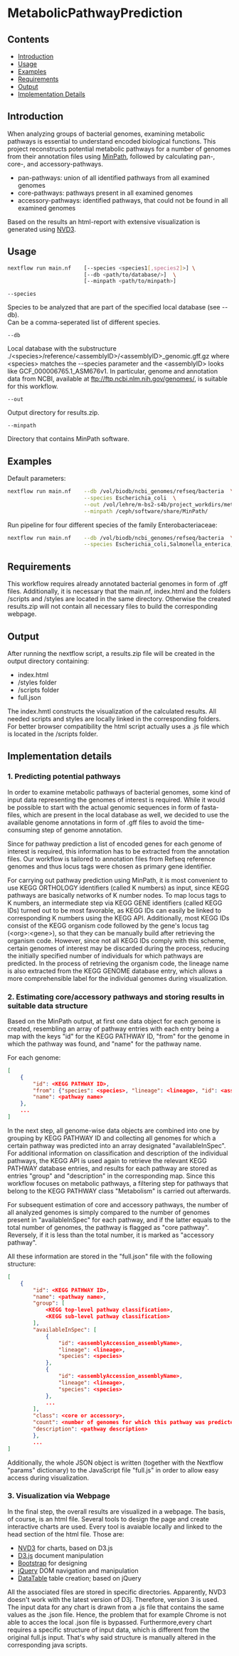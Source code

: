 # MetabolicPathwayPrediction

## Contents
- [Introduction](#introductiion)
- [Usage](#usage)
- [Examples](#examples)
- [Requirements](#requirements)
- [Output](#output)
- [Implementation Details](#implementation-details)

## Introduction

When analyzing groups of bacterial genomes, examining metabolic pathways is essential to understand encoded biological functions. 
This project reconstructs potential metabolic pathways for a number of genomes from their annotation files using 
[MinPath](http://omics.informatics.indiana.edu/MinPath/), followed by calculating pan-, core-, and accessory-pathways.

* pan-pathways: union of all identified pathways from all examined genomes
* core-pathways: pathways present in all examined genomes
* accessory-pathways: identified pathways, that could not be found in all examined genomes

Based on the results an html-report with extensive visualization is generated using [NVD3](http://nvd3.org/).

## Usage

```bash
nextflow run main.nf    [--species <species1[,species2]>] \
                        [--db <path/to/database/>]  \
                        [--minpath <path/to/minpath>]
```

    --species  
Species to be analyzed that are part of the specified local database (see --db).  
Can be a comma-seperated list of different species.

    --db  
Local database with the substructure ./\<species\>/reference/\<assemblyID\>/\<assemblyID\>_genomic.gff.gz 
where \<species\> matches the --species parameter and the \<assemblyID\> looks like GCF_000006765.1_ASM676v1.
In particular, genome and annotation data from NCBI, available at ftp://ftp.ncbi.nlm.nih.gov/genomes/, is suitable for this workflow.

    --out  
Output directory for results.zip.  

    --minpath
Directory that contains MinPath software.


## Examples

Default parameters:
```bash
nextflow run main.nf    --db /vol/biodb/ncbi_genomes/refseq/bacteria  \
                        --species Escherichia_coli  \
                        --out /vol/lehre/m-bs2-s4b/project_workdirs/metabolic_net_1/results/  \
                        --minpath /ceph/software/share/MinPath/
```


Run pipeline for four different species of the family Enterobacteriaceae:
```bash
nextflow run main.nf    --db /vol/biodb/ncbi_genomes/refseq/bacteria  \
                        --species Escherichia_coli,Salmonella_enterica,Shigella_dysenteriae,Klebsiella_pneumoniae
```


## Requirements

This workflow requires already annotated bacterial genomes in form of .gff files. 
Additionally, it is necessary that the main.nf, index.html and the folders /scripts and /styles are located in the same directory. 
Otherwise the created results.zip will not contain all necessary files to build the corresponding webpage.


## Output

After running the nextflow script, a results.zip file will be created in the output directory containing:
* index.html
* /styles folder
* /scripts folder
* full.json

The index.hmtl constructs the visualization of the calculated results. All needed scripts and styles are locally linked in the corresponding folders. 
For better browser compatibility the html script actually uses a .js file which is located in the /scripts folder.

## Implementation details

### 1. Predicting potential pathways

In order to examine metabolic pathways of bacterial genomes, some kind of input data representing the genomes of interest is required.
While it would be possible to start with the actual genomic sequences in form of fasta-files, which are present in the local database as well,
we decided to use the available genome annotations in form of .gff files to avoid the time-consuming step of genome annotation.  

Since for pathway prediction a list of encoded genes for each genome of interest is required, this information has to be extracted from the annotation files.
Our workflow is tailored to annotation files from Refseq reference genomes and thus locus tags were chosen as primary gene identifier.  

For carrying out pathway prediction using MinPath, it is most convenient to use KEGG ORTHOLOGY identifiers (called K numbers) as input,
since KEGG pathways are basically networks of K number nodes. To map locus tags to K numbers, an intermediate step via KEGG GENE identifiers (called KEGG IDs)
turned out to be most favorable, as KEGG IDs can easily be linked to corresponding K numbers using the KEGG API. Additionally, most KEGG IDs consist of the
KEGG organism code followed by the gene's locus tag (\<org\>:\<gene\>), so that they can be manually build after retrieving the organism code.
However, since not all KEGG IDs comply with this scheme, certain genomes of interest may be discarded during the process, reducing the initially specified number of individuals
for which pathways are predicted.
In the process of retrieving the organism code, the lineage name is also extracted from the KEGG GENOME database entry, which allows a more comprehensible label
for the individual genomes during visualization.


### 2. Estimating core/accessory pathways and storing results in suitable data structure

Based on the MinPath output, at first one data object for each genome is created, resembling an array of pathway entries
with each entry being a map with the keys "id" for the KEGG PATHWAY ID, "from" for the genome in which the pathway was found,
and "name" for the pathway name. 

For each genome:  
```JSON
[  
    {  
        "id": <KEGG PATHWAY ID>,  
        "from": {"species": <species>, "lineage": <lineage>, "id": <assemblyAccession_assemblyName>},  
        "name": <pathway name>  
    },  
    ...  
]  
```

In the next step, all genome-wise data objects are combined into one by grouping by KEGG PATHWAY ID
and collecting all genomes for which a certain pathway was predicted into an array designated "availableInSpec". 
For additional information on classification and description of the individual pathways, the KEGG API is used again to retrieve the
relevant KEGG PATHWAY database entries, and results for each pathway are stored as entries "group" and "description" in the corresponding map.
Since this workflow focuses on metabolic pathways, a filtering step for pathways that belong to the KEGG PATHWAY class "Metabolism" is carried out afterwards. 

For subsequent estimation of core and accessory pathways, the number of all analyzed genomes is simply compared to the number of genomes present in 
"availableInSpec" for each pathway, and if the latter equals to the total number of genomes, the pathway is flagged as "core pathway".
Reversely, if it is less than the total number, it is marked as "accessory pathway".  


All these information are stored in the "full.json" file with the following structure:

```JSON
[
    {
        "id": <KEGG PATHWAY ID>,
        "name": <pathway name>,
        "group": [
            <KEGG top-level pathway classification>,
            <KEGG sub-level pathway classification>
        ],
        "availableInSpec": [
            {
                "id": <assemblyAccession_assemblyName>,
                "lineage": <lineage>,
                "species": <species>
            },
            {
                "id": <assemblyAccession_assemblyName>,
                "lineage": <lineage>,
                "species": <species>
            },
            ...
        ],
        "class": <core or accessory>,
        "count": <number of genomes for which this pathway was predicted>,
        "description": <pathway description>
        },
        ...
]
```

Additionally, the whole JSON object is written (together with the Nextflow "params" dictionary) to the JavaScript file "full.js"
in order to allow easy access during visualization.

### 3. Visualization via Webpage

In the final step, the overall results are visualized in a webpage. The basis, of course, is an html file. Several tools to design the page and create interactive charts are used. Every tool is avaiable locally and linked to the head section of the html file. Those are:
* [NVD3](http://nvd3.org/) for charts, based on D3.js
* [D3.js](https://d3js.org/) document manipulation
* [Bootstrap](https://getbootstrap.com/) for designing
* [jQuery](https://jquery.com/) DOM navigation and manipulation
* [DataTable](https://datatables.net/) table creation; based on jQuery

All the associated files are stored in specific directories. Apparently, NVD3 doesn't work with the latest version of D3j. Therefore, version 3 is used. The input data for any chart is drawn from a .js file that contains the same values as the .json file. Hence, the problem that for example Chrome is not able to acces the local .json file is bypassed. Furthermore,every chart requires a specific structure of input data, which is different from the original full.js input. That's why said structure is manually altered in the corresponding java scripts. 
